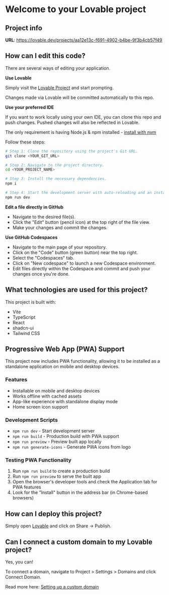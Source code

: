 # Welcome to your Lovable project

## Project info

**URL**: https://lovable.dev/projects/aa12e13c-f691-4902-b4be-9f3b4cb57f49

## How can I edit this code?

There are several ways of editing your application.

**Use Lovable**

Simply visit the [Lovable Project](https://lovable.dev/projects/aa12e13c-f691-4902-b4be-9f3b4cb57f49) and start prompting.

Changes made via Lovable will be committed automatically to this repo.

**Use your preferred IDE**

If you want to work locally using your own IDE, you can clone this repo and push changes. Pushed changes will also be reflected in Lovable.

The only requirement is having Node.js & npm installed - [install with nvm](https://github.com/nvm-sh/nvm#installing-and-updating)

Follow these steps:

```sh
# Step 1: Clone the repository using the project's Git URL.
git clone <YOUR_GIT_URL>

# Step 2: Navigate to the project directory.
cd <YOUR_PROJECT_NAME>

# Step 3: Install the necessary dependencies.
npm i

# Step 4: Start the development server with auto-reloading and an instant preview.
npm run dev
```

**Edit a file directly in GitHub**

- Navigate to the desired file(s).
- Click the "Edit" button (pencil icon) at the top right of the file view.
- Make your changes and commit the changes.

**Use GitHub Codespaces**

- Navigate to the main page of your repository.
- Click on the "Code" button (green button) near the top right.
- Select the "Codespaces" tab.
- Click on "New codespace" to launch a new Codespace environment.
- Edit files directly within the Codespace and commit and push your changes once you're done.

## What technologies are used for this project?

This project is built with:

- Vite
- TypeScript
- React
- shadcn-ui
- Tailwind CSS

## Progressive Web App (PWA) Support

This project now includes PWA functionality, allowing it to be installed as a standalone application on mobile and desktop devices.

### Features
- Installable on mobile and desktop devices
- Works offline with cached assets
- App-like experience with standalone display mode
- Home screen icon support

### Development Scripts
- `npm run dev` - Start development server
- `npm run build` - Production build with PWA support
- `npm run preview` - Preview built app locally
- `npm run generate-icons` - Generate PWA icons from logo

### Testing PWA Functionality
1. Run `npm run build` to create a production build
2. Run `npm run preview` to serve the built app
3. Open the browser's developer tools and check the Application tab for PWA features
4. Look for the "Install" button in the address bar (in Chrome-based browsers)

## How can I deploy this project?

Simply open [Lovable](https://lovable.dev/projects/aa12e13c-f691-4902-b4be-9f3b4cb57f49) and click on Share -> Publish.

## Can I connect a custom domain to my Lovable project?

Yes, you can!

To connect a domain, navigate to Project > Settings > Domains and click Connect Domain.

Read more here: [Setting up a custom domain](https://docs.lovable.dev/features/custom-domain#custom-domain)